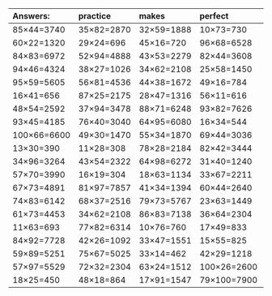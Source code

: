 | Answers: | practice | makes | perfect | ! |
| :--- | :--- | :--- | :--- | :--- |
| 85×44=3740 | 35×82=2870 | 32×59=1888 | 10×73=730 | 74×24=1776 | 
| 60×22=1320 | 29×24=696 | 45×16=720 | 96×68=6528 | 58×94=5452 | 
| 84×83=6972 | 52×94=4888 | 43×53=2279 | 82×44=3608 | 80×74=5920 | 
| 94×46=4324 | 38×27=1026 | 34×62=2108 | 25×58=1450 | 52×52=2704 | 
| 95×59=5605 | 56×81=4536 | 44×38=1672 | 49×16=784 | 21×69=1449 | 
| 16×41=656 | 87×25=2175 | 28×47=1316 | 56×11=616 | 48×97=4656 | 
| 48×54=2592 | 37×94=3478 | 88×71=6248 | 93×82=7626 | 84×37=3108 | 
| 93×45=4185 | 76×40=3040 | 64×95=6080 | 16×34=544 | 63×39=2457 | 
| 100×66=6600 | 49×30=1470 | 55×34=1870 | 69×44=3036 | 43×19=817 | 
| 13×30=390 | 11×28=308 | 78×28=2184 | 82×42=3444 | 74×86=6364 | 
| 34×96=3264 | 43×54=2322 | 64×98=6272 | 31×40=1240 | 80×58=4640 | 
| 57×70=3990 | 16×19=304 | 18×63=1134 | 33×67=2211 | 82×33=2706 | 
| 67×73=4891 | 81×97=7857 | 41×34=1394 | 60×44=2640 | 18×99=1782 | 
| 74×83=6142 | 68×37=2516 | 79×73=5767 | 23×63=1449 | 64×31=1984 | 
| 61×73=4453 | 34×62=2108 | 86×83=7138 | 36×64=2304 | 21×78=1638 | 
| 11×63=693 | 77×82=6314 | 10×76=760 | 17×49=833 | 50×83=4150 | 
| 84×92=7728 | 42×26=1092 | 33×47=1551 | 15×55=825 | 54×67=3618 | 
| 59×89=5251 | 75×67=5025 | 33×14=462 | 42×29=1218 | 89×63=5607 | 
| 57×97=5529 | 72×32=2304 | 63×24=1512 | 100×26=2600 | 76×57=4332 | 
| 18×25=450 | 48×18=864 | 17×91=1547 | 79×100=7900 | 76×89=6764 | 
